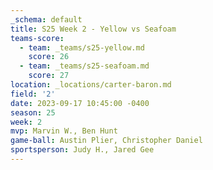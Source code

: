 ```yaml
---
_schema: default
title: S25 Week 2 - Yellow vs Seafoam
teams-score:
  - team: _teams/s25-yellow.md
    score: 26
  - team: _teams/s25-seafoam.md
    score: 27
location: _locations/carter-baron.md
field: '2'
date: 2023-09-17 10:45:00 -0400
season: 25
week: 2
mvp: Marvin W., Ben Hunt
game-ball: Austin Plier, Christopher Daniel
sportsperson: Judy H., Jared Gee
---
```

